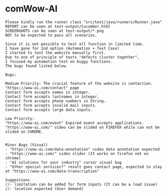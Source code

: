 # comWow-AI


	Please kindly run the runner class "src/test/java/runners/Runner.java"
	REPORT can be seen at test-output/Cucumber.html
	SCREENSHOTS can be seen at test-output/*.png
	NOT to be expected to pass all scenarios.

	Since it is not possible to test all function in limited time.
	I have gone for 2nd option (Automation + Test Case)
	I started to test the website manually first.
	Due to one of principle of tests "defects cluster together",
	I focused my automation test on buggy functions.
	The bugs found listed below.

	Bugs:

	Medium Priority: The crucial feature of the website is contaction.
	"https://wow-ai.com/contact" page
	Contact form accepts names in integer.
	Contact form accepts lastnames in integer.
	Contact form accepts phone numbers in String.
	Contact form accepts invalid mail inputs.
	Contact form accepts large data inputs.

	Low Priority:
	"https://wow-ai.com/event" Expired event accepts applications.
	"https://wow-ai.com/" video can be slided on FIREFOX while can not be slided on CHROME.
	

	Minor Bugs (Visual)
	- "https://wow-ai.com/data-annotation" video data annotation expected
	- "https://wow-ai.com/" video slider (It works on firefox not on chrome)
	- "AI solutions for your industry" cursor visual bug
	- "Other special services?" result goes contact page, expected to stay at "https://wow-ai.com/data-transcription"

	Suggestions
	//- limitation can be added for form inputs (It can be a load issue)
	//- location expected (User demand)
